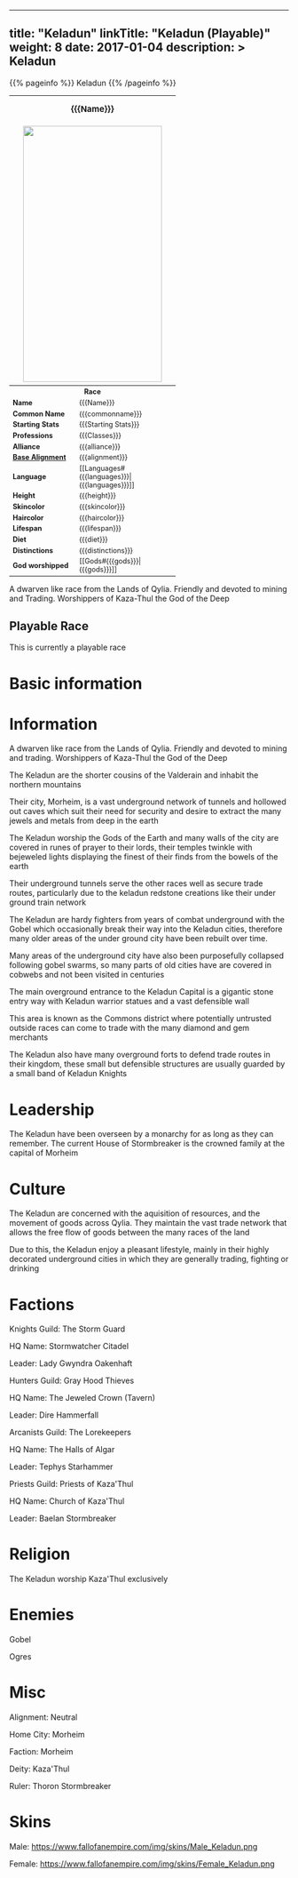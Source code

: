 
---
title: "Keladun"
linkTitle: "Keladun (Playable)"
weight: 8
date: 2017-01-04
description: >
 Keladun
---

{{% pageinfo %}}
Keladun
{{% /pageinfo %}}

<table class="infobox" style="font-size:89%; width:300px;">
<tbody>
<tr><th colspan="2" class="color1" style="font-size:120%; padding:1em;">{{{Name}}}</th></tr>
<tr style="text-align:center;"><td colspan="2" style="padding:0.5em;"><img src="https://www.fallofanempire.com/img/races/keladun.png" width="250" height="461"></td></tr>
<tr><th colspan="2" class="color1"> Race</th></tr>
<tr><td style="width:40%;"> <b>Name</b></td><td style="width:60%;"> {{{Name}}}</td></tr>
<tr><td> <b>Common Name</b></td><td> {{{commonname}}}</td></tr>
<tr><td> <b>Starting Stats</b></td><td> {{{Starting Stats}}}</td></tr>
<tr><td> <b>Professions</b></td><td> {{{Classes}}}</td></tr>
<tr><td> <b>Alliance</b></td><td> {{{alliance}}}</td></tr>
<tr><td> <b><a href="/wiki/Base_Alignment" title="Base Alignment">Base Alignment</a></b></td><td> {{{alignment}}}</td></tr>
<tr><td> <b>Language</b></td><td> [[Languages#{{{languages}}}|{{{languages}}}]]</td></tr>
<tr><td> <b>Height</b></td><td> {{{height}}}</td></tr>
<tr><td> <b>Skincolor</b></td><td> {{{skincolor}}}</td></tr>
<tr><td> <b>Haircolor</b></td><td> {{{haircolor}}}</td></tr>
<tr><td> <b>Lifespan</b></td><td> {{{lifespan}}}</td></tr>
<tr><td> <b>Diet</b></td><td> {{{diet}}}</td></tr>
<tr><td> <b>Distinctions</b></td><td> {{{distinctions}}}</td></tr>
<tr><td> <b>God worshipped</b></td><td> [[Gods#{{{gods}}}|{{{gods}}}]]</td></tr>
</tbody>
</table>

A dwarven like race from the Lands of Qylia. Friendly and devoted to mining and Trading. Worshippers of Kaza-Thul the God of the Deep
## Playable Race

This is currently a playable race

# Basic information

# Information

A dwarven like race from the Lands of Qylia. Friendly and devoted to mining and trading. Worshippers of Kaza-Thul the God of the Deep

The Keladun are the shorter cousins of the Valderain and inhabit the northern mountains

Their city, Morheim, is a vast underground network of tunnels and hollowed out caves which suit their need for security and desire to extract the many jewels and metals from deep in the earth

The Keladun worship the Gods of the Earth and many walls of the city are covered in runes of prayer to their lords, their temples twinkle with bejeweled lights displaying the finest of their finds from the bowels of the earth

Their underground tunnels serve the other races well as secure trade routes, particularly due to the keladun redstone creations like their under ground train network

The Keladun are hardy fighters from years of combat underground with the Gobel which occasionally break their way into the Keladun cities, therefore many older areas of the under ground city have been rebuilt over time.

Many areas of the underground city have also been purposefully collapsed following gobel swarms, so many parts of old cities have are covered in cobwebs and not been visited in centuries

The main overground entrance to the Keladun Capital is a gigantic stone entry way with Keladun warrior statues and a vast defensible wall

This area is known as the Commons district where potentially untrusted outside races can come to trade with the many diamond and gem merchants

The Keladun also have many overground forts to defend trade routes in their kingdom, these small but defensible structures are usually guarded by a small band of Keladun Knights 

# Leadership

The Keladun have been overseen by a monarchy for as long as they can remember. The current House of Stormbreaker is the crowned family at the capital of Morheim 

# Culture

The Keladun are concerned with the aquisition of resources, and the movement of goods across Qylia. They maintain the vast trade network that allows the free flow of goods between the many races of the land

Due to this, the Keladun enjoy a pleasant lifestyle, mainly in their highly decorated underground cities in which they are generally trading, fighting or drinking 

# Factions

Knights Guild: The Storm Guard

HQ Name: Stormwatcher Citadel

Leader: Lady Gwyndra Oakenhaft


Hunters Guild: Gray Hood Thieves

HQ Name: The Jeweled Crown (Tavern)

Leader: Dire Hammerfall


Arcanists Guild: The Lorekeepers

HQ Name: The Halls of Algar

Leader: Tephys Starhammer


Priests Guild: Priests of Kaza'Thul

HQ Name: Church of Kaza'Thul

Leader: Baelan Stormbreaker 

# Religion

The Keladun worship Kaza'Thul exclusively 

# Enemies

Gobel

Ogres

# Misc

Alignment: Neutral

Home City: Morheim

Faction: Morheim

Deity: Kaza'Thul

Ruler: Thoron Stormbreaker 

# Skins
Male: https://www.fallofanempire.com/img/skins/Male_Keladun.png

Female: https://www.fallofanempire.com/img/skins/Female_Keladun.png

